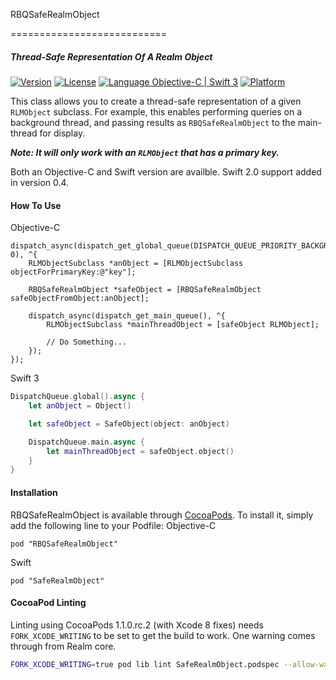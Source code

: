 RBQSafeRealmObject

===========================

##### Thread-Safe Representation Of A Realm Object

[![Version](https://img.shields.io/cocoapods/v/RBQSafeRealmObject.svg?style=flat)](http://cocoapods.org/pods/RBQSafeRealmObject)
[![License](https://img.shields.io/cocoapods/l/RBQSafeRealmObject.svg?style=flat)](http://cocoapods.org/pods/RBQSafeRealmObject)
[![Language Objective-C | Swift 3](https://img.shields.io/badge/Language-ObjectiveC%20%2F%20Swift%203-orange.svg)](https://developer.apple.com/swift)
[![Platform](https://img.shields.io/cocoapods/p/RBQSafeRealmObject.svg?style=flat)](http://cocoapods.org/pods/RBQSafeRealmObject)

This class allows you to create a thread-safe representation of a given `RLMObject` subclass. For example, this enables performing queries on a background thread, and passing results as `RBQSafeRealmObject` to the main-thread for display.

_**Note: It will only work with an `RLMObject` that has a primary key.**_

Both an Objective-C and Swift version are availble. Swift 2.0 support added in version 0.4.

#### How To Use

Objective-C

```objc
dispatch_async(dispatch_get_global_queue(DISPATCH_QUEUE_PRIORITY_BACKGROUND, 0), ^{
    RLMObjectSubclass *anObject = [RLMObjectSubclass objectForPrimaryKey:@"key"];

    RBQSafeRealmObject *safeObject = [RBQSafeRealmObject safeObjectFromObject:anObject];

    dispatch_async(dispatch_get_main_queue(), ^{
        RLMObjectSubclass *mainThreadObject = [safeObject RLMObject];

        // Do Something...
    });
});
```

Swift 3

```swift
DispatchQueue.global().async {
    let anObject = Object()

    let safeObject = SafeObject(object: anObject)

    DispatchQueue.main.async {
        let mainThreadObject = safeObject.object()
    }
}
```

#### Installation

RBQSafeRealmObject is available through [CocoaPods](http://cocoapods.org). To install
it, simply add the following line to your Podfile:
Objective-C
```
pod "RBQSafeRealmObject"
```
Swift
```
pod "SafeRealmObject"
```

#### CocoaPod Linting

Linting using CocoaPods 1.1.0.rc.2 (with Xcode 8 fixes) needs `FORK_XCODE_WRITING` to be set to get the build to work. One warning comes through from Realm core.

```bash
FORK_XCODE_WRITING=true pod lib lint SafeRealmObject.podspec --allow-warnings
```

